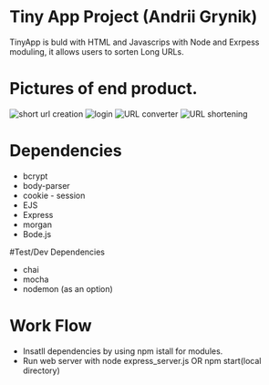 # Tiny App Project (Andrii Grynik)

TinyApp is buld with HTML and Javascrips with Node and Exrpess moduling, it allows users to sorten  Long URLs. 


# Pictures of end product.

![short url creation](https://user-images.githubusercontent.com/95922075/214937637-f409e284-1b89-4cbf-a12e-7db23ab2df9d.jpg)
![login](https://user-images.githubusercontent.com/95922075/214937643-73da5cb2-cb1f-4230-9811-74d4a2e74267.jpg)
![URL converter](https://user-images.githubusercontent.com/95922075/214937644-376f9caa-77a3-421b-829d-37570d0b6962.jpg)
![URL shortening](https://user-images.githubusercontent.com/95922075/214937646-f18cc24e-0d12-4cd7-9de6-e088c7b9ae9a.jpg)


# Dependencies
* bcrypt
* body-parser
* cookie - session
* EJS
* Express
* morgan
* Bode.js

#Test/Dev Dependencies
* chai
* mocha
* nodemon (as an option)

# Work Flow
* Insatll dependencies by using npm istall for modules. 
* Run web server with node express_server.js OR npm start(local directory)

